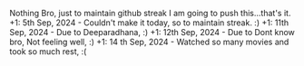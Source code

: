 Nothing Bro, just to maintain github streak I am going to push this...that's it.
+1: 5th Sep, 2024 - Couldn't make it today, so to maintain streak. :)
+1: 11th Sep, 2024 - Due to Deeparadhana, :)
+1: 12th Sep, 2024 - Due to Dont know bro, Not feeling well, :)
+1: 14 th Sep, 2024 - Watched so many movies and took so much rest, :(
